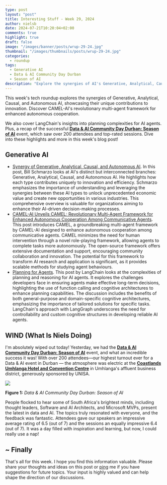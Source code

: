 ```yaml
---
type: post
layout: "post"
title: Interesting Stuff - Week 29, 2024
author: nielsb
date: 2024-07-21T10:20:04+02:00
comments: true
highlight: true
draft: false
image: "/images/banner/posts/wrup-29-24.jpg"
thumbnail: "/images/thumbnails/posts/wrup-29-24.jpg"
categories:
  - roundup
tags:
  - Generative AI
  - Data & AI Community Day Durban
  - Season of AI
description: "Explore the synergies of AI's Generative, Analytical, Causal, and Autonomous branches, discover CAMEL-AI's revolutionary framework for autonomous cooperation, and delve into LangChain's insights on planning for AI agents. Plus, a recap of the successful Data & AI Community Day Durban."
---
```


This week's tech roundup explores the synergies of Generative, Analytical, Causal, and Autonomous AI, showcasing their unique contributions to innovation. Discover CAMEL-AI's revolutionary multi-agent framework for enhanced autonomous cooperation. 

We also cover LangChain's insights into planning complexities for AI agents. Plus, a recap of the successful [**Data & AI Community Day Durban: Season of AI**][5] event, which saw over 200 attendees and top-rated sessions. Dive into these highlights and more in this week's blog post!

<!--more-->

## Generative AI

* [Synergy of Generative, Analytical, Causal, and Autonomous AI][1]. In this post, Bill Schmarzo looks at AI's distinct but interconnected branches: Generative, Analytical, Causal, and Autonomous AI. He highlights how each type contributes uniquely to innovation and efficiency. Schmarzo emphasizes the importance of understanding and leveraging the synergies between these AI types to unlock unprecedented economic value and create new opportunities in various industries. This comprehensive overview is valuable for organizations aiming to enhance their AI-driven decision-making processes.
* [CAMEL-AI Unveils CAMEL: Revolutionary Multi-Agent Framework for Enhanced Autonomous Cooperation Among Communicative Agents][2]. This post introduces CAMEL, a groundbreaking multi-agent framework by CAMEL-AI designed to enhance autonomous cooperation among communicative agents. CAMEL minimizes the need for human intervention through a novel role-playing framework, allowing agents to complete tasks more autonomously. The open-source framework offers extensive documentation and support, encouraging community collaboration and innovation. The potential for this framework to transform AI research and application is significant, as it provides scalable methods for studying agent behaviours.
* [Planning for Agents][3]. This post by LangChain looks at the complexities of planning and reasoning for AI agents. It explores the challenges developers face in ensuring agents make effective long-term decisions, highlighting the use of function calling and cognitive architectures to enhance planning capabilities. The discussion includes the benefits of both general-purpose and domain-specific cognitive architectures, emphasizing the importance of tailored solutions for specific tasks. LangChain's approach with LangGraph underscores the need for controllability and custom cognitive structures in developing reliable AI agents.

## WIND (What Is Niels Doing)

I'm absolutely wiped out today! Yesterday, we had the [**Data & AI Community Day Durban: Season of AI**][5] event, and what an incredible success it was! With over 200 attendees—our highest turnout ever for a Data & AI event in Durban — the atmosphere was electric at the [**Coastlands Umhlanga Hotel and Convention Centre**][4] in Umhlanga's affluent business district, generously sponsored by UNISA. 

![](/images/posts/season-of-ai-data-ai-day-3.png)

**Figure 1:** *Data & AI Community Day Durban: Season of AI*

People flocked to hear some of South Africa's brightest minds, including thought leaders, Software and AI Architects, and Microsoft MVPs, present the latest in data and AI. The topics truly resonated with everyone, and the feedback was fantastic. Attendees gave our speakers an impressive average rating of 6.5 (out of 7) and the sessions an equally impressive 6.4 (out of 7). It was a day filled with inspiration and learning, but now, I could really use a nap!

## ~ Finally

That's all for this week. I hope you find this information valuable. Please share your thoughts and ideas on this post or [ping][ma] me if you have suggestions for future topics. Your input is highly valued and can help shape the direction of our discussions.

[ma]: mailto:niels.it.berglund@gmail.com
[mp]: https://blog.acolyer.org
[iq]: https://www.infoq.com/
[ew]: http://sqlonice.com/
[re]: http://blog.revolutionanalytics.com
[sqsk]: https://www.sqlskills.com
[mdaveyblog]: https://mdavey.wordpress.com/
[charlblog]: https://charlla.com/

[jovpop]: https://twitter.com/JovanPop_MSFT
[bobw]: https://twitter.com/bobwardms
[revod]: https://twitter.com/revodavid
[lonny]: https://twitter.com/sqL_handLe
[ewtw]: https://twitter.com/sqlOnIce
[buckw]: https://twitter.com/BuckWoodyMSFT
[mattw]: https://twitter.com/matthewwarren
[murba]: https://twitter.com/muratdemirbas
[daveda]: https://twitter.com/davidthecoder
[adcol]: https://twitter.com/adriancolyer
[jesrod]: https://twitter.com/jrdothoughts
[tomaz]: https://twitter.com/tomaz_tsql
[dataart]: https://twitter.com/dataartisans
[luis]: https://twitter.com/luis_de_sousa
[benstop]: https://twitter.com/benstopford
[conflu]: https://twitter.com/confluentinc
[tylert]: https://twitter.com/tyler_treat
[andrewng]: https://twitter.com/AndrewYNg
[lawr]: https://twitter.com/bytezn
[jue]: https://twitter.com/b0rk
[yan]: https://twitter.com/theburningmonk
[danny]: https://twitter.com/g9yuayon
[rmoff]: https://www.linkedin.com/in/robinmoffatt/
[ryansw]: https://twitter.com/ryanswanstrom
[pabloc]: https://twitter.com/pabloc_ds
[mklep]: https://twitter.com/martinkl
[mdavey]: https://twitter.com/matt_davey
[jboner]: https://twitter.com/jboner
[joeduff]: https://twitter.com/funcOfJoe
[charl]: https://twitter.com/charllamprecht
[dbricks]: https://twitter.com/databricks
[adsit]: https://twitter.com/SitnikAdam
[vicky]: https://twitter.com/vickyharp
[dscentral]: https://twitter.com/DataScienceCtrl
[natemc]: https://twitter.com/natemcmaster
[ads]: https://twitter.com/azuredatastudio
[travw]: https://twitter.com/radtravis
[emilk]: https://twitter.com/IsTheArchitect
[netflx]: https://netflixtechblog.com/
[hubert]: https://www.linkedin.com/in/hkdulay/
[jserra]: https://www.linkedin.com/in/jamesserra/

[1]: https://www.datasciencecentral.com/synergy-of-generative-analytical-causal-and-autonomous-ai/
[2]: https://www.marktechpost.com/2024/07/15/camel-ai-unveils-camel-revolutionary-multi-agent-framework-for-enhanced-autonomous-cooperation-among-communicative-agents
[3]: https://blog.langchain.dev/planning-for-agents/
[4]: https://www.coastlands.co.za/umhlanga/
[5]: https://aimldatadurban.org/events/2024/season-of-ai-1/
